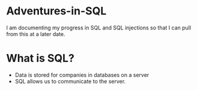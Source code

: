# Adventures-in-SQL
I am documenting my progress in SQL and SQL injections so that I can pull from this at a later date.

# What is SQL?
- Data is stored for companies in databases on a server
- SQL allows us to communicate to the server.

